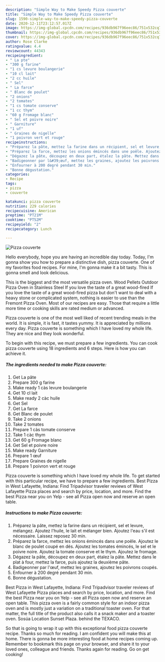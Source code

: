```yaml
---
description: "Simple Way to Make Speedy Pizza couverte"
title: "Simple Way to Make Speedy Pizza couverte"
slug: 1590-simple-way-to-make-speedy-pizza-couverte
date: 2020-12-11T23:12:57.017Z
image: https://img-global.cpcdn.com/recipes/936db967f96eec86/751x532cq70/pizza-couverte-photo-principale-de-la-recette.jpg
thumbnail: https://img-global.cpcdn.com/recipes/936db967f96eec86/751x532cq70/pizza-couverte-photo-principale-de-la-recette.jpg
cover: https://img-global.cpcdn.com/recipes/936db967f96eec86/751x532cq70/pizza-couverte-photo-principale-de-la-recette.jpg
author: Rose Clarke
ratingvalue: 4.4
reviewcount: 44343
recipeingredient:
- " La pte"
- "300 g farine"
- "1 cs levure boulangerie"
- "10 cl lait"
- "2 cc huile"
- " Sel"
- " La farce"
- " Blanc de poulet"
- "2 onions"
- "2 tomates"
- "1 cs tomate conserve"
- "1 cc thym"
- "60 g Fromage blanc"
- " Sel et poivre noire"
- " Garniture"
- "1 uf"
- " Graines de nigelle"
- "1 poivron vert et rouge"
recipeinstructions:
- "Préparez la pâte, mettez la farine dans un récipient, sel et levure, mélangez. Ajoutez l&#39;huile, le lait et mélanger bien. Ajoutez l&#39;eau s&#39;il est nécessaire. Laissez reposez 30 min."
- "Préparez la farce, mettez les onions émincés dans une poêle. Ajoutez le blanc de poulet coupé en dés. Ajoutez les tomates émincés, le sel et le poivre noire. Ajoutez la tomate conserve et le thym. Ajoutez le fromage."
- "Dégazez la pâte, découpez en deux part, étalez la pâte. Mettez dans le plat à four, mettez la farce, puis ajoutez la deuxième pâte."
- "Badigeonner par l&#39;œuf, mettez les graines, ajoutez les poivrons coupés."
- "Enfourner à 200 degré pendant 30 min."
- "Bonne dégustation."
categories:
- Recipe
tags:
- pizza
- couverte

katakunci: pizza couverte 
nutrition: 229 calories
recipecuisine: American
preptime: "PT21M"
cooktime: "PT52M"
recipeyield: "2"
recipecategory: Lunch

---
```



![Pizza couverte](https://img-global.cpcdn.com/recipes/936db967f96eec86/751x532cq70/pizza-couverte-photo-principale-de-la-recette.jpg)

Hello everybody, hope you are having an incredible day today. Today, I'm gonna show you how to prepare a distinctive dish, pizza couverte. One of my favorites food recipes. For mine, I'm gonna make it a bit tasty. This is gonna smell and look delicious.

This is the biggest and the most versatile pizza oven. Wood Pellets Outdoor Pizza Oven in Stainless Steel If you love the taste of a great wood-fired If you love the taste of a great wood-fired pizza but don&#39;t want to deal with a heavy stone or complicated system, nothing is easier to use than the Fremont Pizza Oven. Most of our recipes are easy. Those that require a little more time or cooking skills are rated medium or advanced.

Pizza couverte is one of the most well liked of recent trending meals in the world. It is simple, it is fast, it tastes yummy. It is appreciated by millions every day. Pizza couverte is something which I have loved my whole life. They are nice and they look wonderful.


To begin with this recipe, we must prepare a few ingredients. You can cook pizza couverte using 18 ingredients and 6 steps. Here is how you can achieve it.

<!--inarticleads1-->

##### The ingredients needed to make Pizza couverte:

1. Get  La pâte
1. Prepare 300 g farine
1. Make ready 1 càs levure boulangerie
1. Get 10 cl lait
1. Make ready 2 càc huile
1. Get  Sel
1. Get  La farce
1. Get  Blanc de poulet
1. Take 2 onions
1. Take 2 tomates
1. Prepare 1 càs tomate conserve
1. Take 1 càc thym
1. Get 60 g Fromage blanc
1. Get  Sel et poivre noire
1. Make ready  Garniture
1. Prepare 1 œuf
1. Prepare  Graines de nigelle
1. Prepare 1 poivron vert et rouge


Pizza couverte is something which I have loved my whole life. To get started with this particular recipe, we have to prepare a few ingredients. Best Pizza in West Lafayette, Indiana: Find Tripadvisor traveler reviews of West Lafayette Pizza places and search by price, location, and more. Find the best Pizza near you on Yelp - see all Pizza open now and reserve an open table. 

<!--inarticleads2-->

##### Instructions to make Pizza couverte:

1. Préparez la pâte, mettez la farine dans un récipient, sel et levure, mélangez. Ajoutez l&#39;huile, le lait et mélanger bien. Ajoutez l&#39;eau s&#39;il est nécessaire. Laissez reposez 30 min.
1. Préparez la farce, mettez les onions émincés dans une poêle. Ajoutez le blanc de poulet coupé en dés. Ajoutez les tomates émincés, le sel et le poivre noire. Ajoutez la tomate conserve et le thym. Ajoutez le fromage.
1. Dégazez la pâte, découpez en deux part, étalez la pâte. Mettez dans le plat à four, mettez la farce, puis ajoutez la deuxième pâte.
1. Badigeonner par l&#39;œuf, mettez les graines, ajoutez les poivrons coupés.
1. Enfourner à 200 degré pendant 30 min.
1. Bonne dégustation.


Best Pizza in West Lafayette, Indiana: Find Tripadvisor traveler reviews of West Lafayette Pizza places and search by price, location, and more. Find the best Pizza near you on Yelp - see all Pizza open now and reserve an open table. This pizza oven is a fairly common style for an indoor pizza oven and is mostly just a variation on a traditional toaster oven. For that matter, the full title of the product also calls it a snack maker and a toaster oven. Sosúa Location Sunset Plaza. behind the TEXACO. 

So that is going to wrap it up with this exceptional food pizza couverte recipe. Thanks so much for reading. I am confident you will make this at home. There is gonna be more interesting food at home recipes coming up. Remember to bookmark this page on your browser, and share it to your loved ones, colleague and friends. Thanks again for reading. Go on get cooking!
